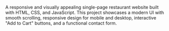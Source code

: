 A responsive and visually appealing single-page restaurant website built with HTML, CSS, and JavaScript. This project showcases a modern UI with smooth scrolling, responsive design for mobile and desktop, interactive "Add to Cart" buttons, and a functional contact form.

